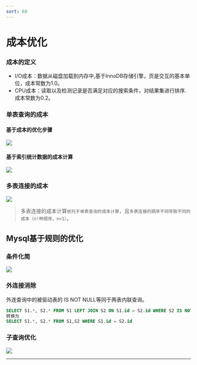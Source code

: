 ```yaml
---
sort: 60
---
```

# 成本优化

### 成本的定义

- I/O成本：数据从磁盘加载到内存中,基于InnoDB存储引擎，页是交互的基本单位，成本常数为1.0。
- CPU成本：读取以及检测记录是否满足对应的搜索条件，对结果集进行排序.成本常数为0.2。

### 单表查询的成本

#### 基于成本的优化步骤

![](https://fn.leejay.top:9000/images/2025/01/22/1c84208e-2853-4fe2-a6f5-3096ac900597.png)

#### 基于索引统计数据的成本计算

![](https://fn.leejay.top:9000/images/2025/01/22/8b48f1c3-a90a-4ac0-98f5-7eec30b98490.png)

### 多表连接的成本

![](https://fn.leejay.top:9000/images/2025/01/22/681c48e2-13c4-4c8f-b4cf-ab9274375f84.png)

> 多表连接的成本计算`依托于单表查询的成本计算`，且`多表连接的顺序不同导致不同的成本（n!种顺序，n>1）`。

## Mysql基于规则的优化
### 条件化简
![](https://fn.leejay.top:9000/images/2025/01/22/854e572f-5ce5-4950-a86a-989a3b160c66.png)

### 外连接消除
外连查询中的被驱动表的 IS NOT NULL等同于两表内联查询。
```sql
SELECT S1.*, S2.* FROM S1 LEFT JOIN S2 ON S1.id = S2.id WHERE S2 IS NOT NULL;
转换为
SELECT S1.*, S2.* FROM S1,S2 WHERE S1.id = S2.id
```

### 子查询优化 
![](https://fn.leejay.top:9000/images/2025/01/22/222db31b-3744-4d69-bf02-186938d5e091.png)

---
